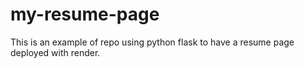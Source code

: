# my-resume-page
This is an example of repo using python flask to have a resume page deployed with render. 
